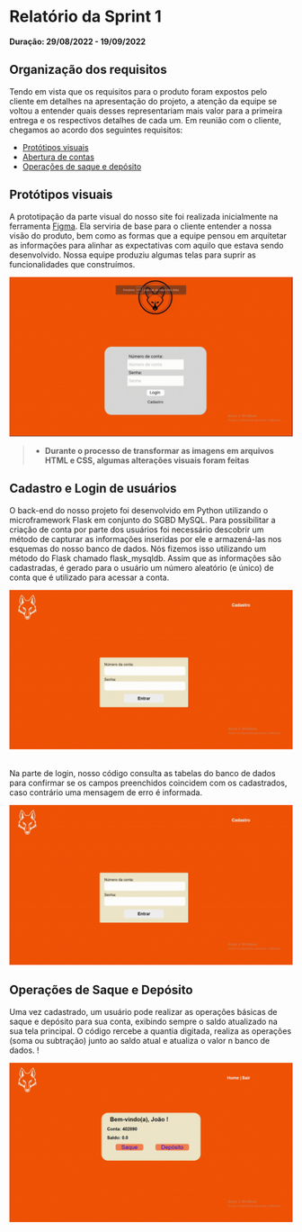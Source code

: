 # Relatório da Sprint 1
**Duração: 29/08/2022 - 19/09/2022**
## Organização dos requisitos
Tendo em vista que os requisitos para o produto foram expostos pelo cliente em detalhes na apresentação do projeto, a atenção da equipe se voltou a entender quais desses representariam mais valor para a primeira entrega e os respectivos detalhes de cada um. Em reunião com o cliente, chegamos ao acordo dos seguintes requisitos:
* <a href="#prototipo">Protótipos visuais</a>
* <a href="#cadastro-login">Abertura de contas</a>
* <a href="#operacoes">Operações de saque e depósito</a>

<h2 id="prototipo">Protótipos visuais</h2>
A prototipação da parte visual do nosso site foi realizada inicialmente na ferramenta <a href="https://www.figma.com/">Figma</a>. Ela serviria de base para o cliente entender a nossa visão do produto, bem como as formas que a equipe pensou em arquitetar as informações para alinhar as expectativas com aquilo que estava sendo desenvolvido. Nossa equipe produziu algumas telas para suprir as funcionalidades que construímos.<br>
<p align="center">
    <img src="sprint1/sprint1-prot.gif">
</p>

> * **Durante o processo de transformar as imagens em arquivos HTML e CSS, algumas alterações visuais foram feitas**

<h2 id="cadastro-login">Cadastro e Login de usuários</h2>
O back-end do nosso projeto foi desenvolvido em Python utilizando o microframework Flask em conjunto do SGBD MySQL. Para possibilitar a criação de conta por parte dos usuários foi necessário descobrir um método de capturar as informações inseridas por ele e armazená-las nos esquemas do nosso banco de dados. Nós fizemos isso utilizando um método do Flask chamado flask_mysqldb.
Assim que as informações são cadastradas, é gerado para o usuário um número aleatório (e único) de conta que é utilizado para acessar a conta.<br>
<p align="center">
    <img src="sprint1/demo-cadastro.gif">
</p>

<br>
Na parte de login, nosso código consulta as tabelas do banco de dados para confirmar se os campos preenchidos coincidem com os cadastrados, caso contrário uma mensagem de erro é informada.<br>
<p align="center">
    <img src="sprint1/demo-login.gif">
</p>

<h2 id="operacoes">Operações de Saque e Depósito</h2>
Uma vez cadastrado, um usuário pode realizar as operações básicas de saque e depósito para sua conta, exibindo sempre o saldo atualizado na sua tela principal. O código rercebe a quantia digitada, realiza as operações (soma ou subtração) junto ao saldo atual e atualiza o valor n banco de dados.
!<p align="center">
    <img src="sprint1/demo-operacoes.gif">
</p>